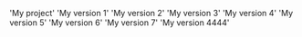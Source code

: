 'My project' 
'My version 1'
'My version 2'
'My version 3'
'My version 4'
'My version 5'
'My version 6' 
'My version 7'
'My version 4444'
